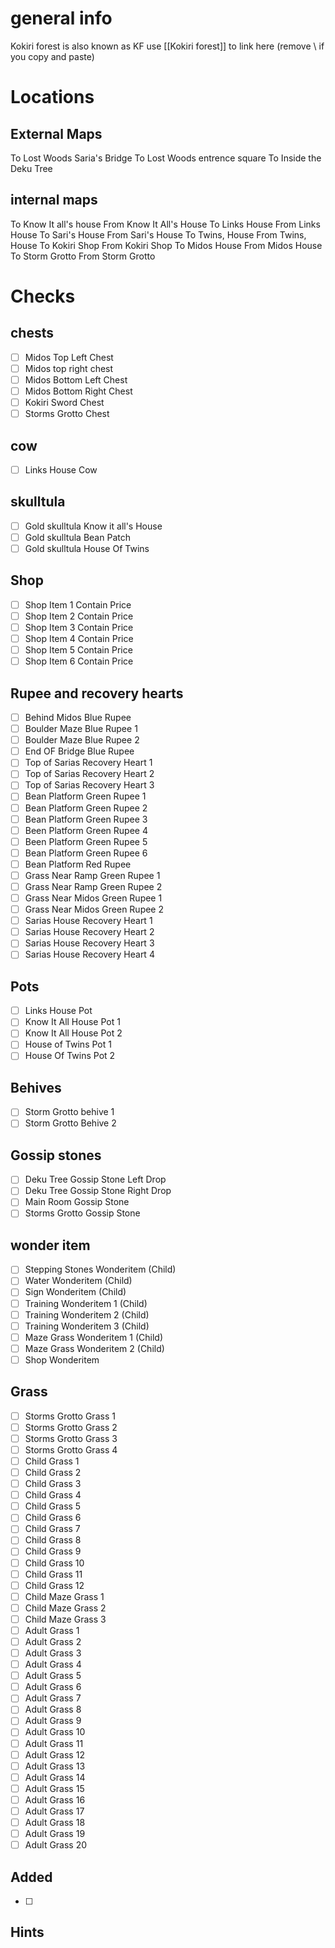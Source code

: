 # general info 
Kokiri forest is also known as KF use \[\[Kokiri forest]] to link here (remove \\ if you copy and paste)
# Locations

## External Maps
To Lost Woods Saria's Bridge
To Lost Woods entrence square
To Inside the Deku Tree
## internal maps
To Know It all's house
From Know It All's House
To Links House
From Links House
To Sari's House
From Sari's House
To Twins, House
From Twins, House
To Kokiri Shop
From Kokiri Shop
To Midos House
From Midos House
To Storm Grotto
From Storm Grotto

# Checks
## chests
- [ ] Midos Top Left Chest 
- [ ] Midos top right chest
- [ ] Midos Bottom Left Chest 
- [ ] Midos Bottom Right Chest 
- [ ] Kokiri Sword Chest 
- [ ] Storms Grotto Chest 
## cow
- [ ] Links House Cow 
## skulltula
- [ ] Gold skulltula Know it all's House 
- [ ] Gold skulltula Bean Patch 
- [ ] Gold skulltula House Of Twins 
## Shop
- [ ] Shop Item 1 Contain   Price
- [ ] Shop Item 2 Contain   Price
- [ ] Shop Item 3 Contain   Price
- [ ] Shop Item 4 Contain   Price
- [ ] Shop Item 5 Contain   Price
- [ ] Shop Item 6 Contain   Price
## Rupee and recovery hearts
- [ ] Behind Midos Blue Rupee 
- [ ] Boulder Maze Blue Rupee 1 
- [ ] Boulder Maze Blue Rupee 2 
- [ ] End OF Bridge Blue Rupee 
- [ ] Top of Sarias Recovery Heart 1 
- [ ] Top of Sarias Recovery Heart 2 
- [ ] Top of Sarias Recovery Heart 3 
- [ ] Bean Platform Green Rupee 1 
- [ ] Bean Platform Green Rupee 2 
- [ ] Bean Platform Green Rupee 3 
- [ ] Been Platform Green Rupee 4 
- [ ] Been Platform Green Rupee 5 
- [ ] Bean Platform Green Rupee 6 
- [ ] Bean Platform Red Rupee 
- [ ] Grass Near Ramp Green Rupee 1 
- [ ] Grass Near Ramp Green Rupee 2 
- [ ] Grass Near Midos Green Rupee 1 
- [ ] Grass Near Midos Green Rupee 2 
- [ ] Sarias House Recovery Heart 1 
- [ ] Sarias House Recovery Heart 2 
- [ ] Sarias House Recovery Heart 3 
- [ ] Sarias House Recovery Heart 4 
## Pots
- [ ] Links House Pot 
- [ ] Know It All House Pot 1 
- [ ] Know It All House Pot 2 
- [ ] House of Twins Pot 1
- [ ] House Of Twins Pot 2
## Behives
- [ ] Storm Grotto behive 1
- [ ] Storm Grotto Behive 2
## Gossip stones
- [ ] Deku Tree Gossip Stone Left Drop
- [ ] Deku Tree Gossip Stone Right Drop
- [ ] Main Room Gossip Stone
- [ ] Storms Grotto Gossip Stone
## wonder item
- [ ] Stepping Stones Wonderitem (Child)
- [ ] Water Wonderitem (Child)
- [ ] Sign Wonderitem (Child)
- [ ] Training Wonderitem 1 (Child)
- [ ] Training Wonderitem 2 (Child)
- [ ] Training Wonderitem 3 (Child)
- [ ] Maze Grass Wonderitem 1 (Child)
- [ ] Maze Grass Wonderitem 2 (Child)
- [ ] Shop Wonderitem
## Grass
- [ ] Storms Grotto Grass 1
- [ ] Storms Grotto Grass 2
- [ ] Storms Grotto Grass 3
- [ ] Storms Grotto Grass 4
- [ ] Child Grass 1
- [ ] Child Grass 2
- [ ] Child Grass 3
- [ ] Child Grass 4
- [ ] Child Grass 5
- [ ] Child Grass 6
- [ ] Child Grass 7
- [ ] Child Grass 8
- [ ] Child Grass 9
- [ ] Child Grass 10
- [ ] Child Grass 11
- [ ] Child Grass 12
- [ ] Child Maze Grass 1
- [ ] Child Maze Grass 2
- [ ] Child Maze Grass 3
- [ ] Adult Grass 1
- [ ] Adult Grass 2
- [ ] Adult Grass 3
- [ ] Adult Grass 4
- [ ] Adult Grass 5
- [ ] Adult Grass 6
- [ ] Adult Grass 7
- [ ] Adult Grass 8
- [ ] Adult Grass 9
- [ ] Adult Grass 10
- [ ] Adult Grass 11
- [ ] Adult Grass 12
- [ ] Adult Grass 13
- [ ] Adult Grass 14
- [ ] Adult Grass 15
- [ ] Adult Grass 16
- [ ] Adult Grass 17
- [ ] Adult Grass 18
- [ ] Adult Grass 19
- [ ] Adult Grass 20
## Added
- [ ] 
## Hints
